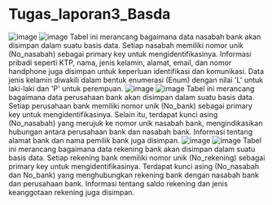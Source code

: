 # Tugas_laporan3_Basda
![image](https://github.com/Baimmudrikaziz/Tugas_laporan3_Basda/assets/131481749/ae1c9958-44e3-43ab-8475-00047b388af2)
![image](https://github.com/Baimmudrikaziz/Tugas_laporan3_Basda/assets/131481749/f3f8af85-0c40-4a1b-8a8d-9874b39a5121)
Tabel ini merancang bagaimana data nasabah bank akan disimpan dalam suatu basis data. Setiap nasabah memiliki nomor unik (No_nasabah) sebagai primary key untuk mengidentifikasinya. Informasi pribadi seperti KTP, nama, jenis kelamin, alamat, email, dan nomor handphone juga disimpan untuk keperluan identifikasi dan komunikasi. Data jenis kelamin diwakili dalam bentuk enumerasi (Enum) dengan nilai 'L' untuk laki-laki dan 'P' untuk perempuan.
![image](https://github.com/Baimmudrikaziz/Tugas_laporan3_Basda/assets/131481749/bb6db07b-9c2e-4a23-8412-2f10eae7fba2)
![image](https://github.com/Baimmudrikaziz/Tugas_laporan3_Basda/assets/131481749/b275605c-ff51-4175-b00a-f5cd7a84529f)
Tabel ini merancang bagaimana data perusahaan bank akan disimpan dalam suatu basis data. Setiap perusahaan bank memiliki nomor unik (No_bank) sebagai primary key untuk mengidentifikasinya. Selain itu, terdapat kunci asing (No_nasabah) yang merujuk ke nomor unik nasabah bank, mengindikasikan hubungan antara perusahaan bank dan nasabah bank. Informasi tentang alamat bank dan nama pemilik bank juga disimpan.
![image](https://github.com/Baimmudrikaziz/Tugas_laporan3_Basda/assets/131481749/8f81f18b-b8b0-40d1-b373-bd6733447e5d)
![image](https://github.com/Baimmudrikaziz/Tugas_laporan3_Basda/assets/131481749/bdafa7f0-cd76-4585-a8e2-75f979da66be)
Tabel ini merancang bagaimana data rekening bank akan disimpan dalam suatu basis data. Setiap rekening bank memiliki nomor unik (No_rekening) sebagai primary key untuk mengidentifikasinya. Terdapat kunci asing (No_nasabah dan No_bank) yang menghubungkan rekening bank dengan nasabah bank dan perusahaan bank. Informasi tentang saldo rekening dan jenis keanggotaan rekening juga disimpan.
